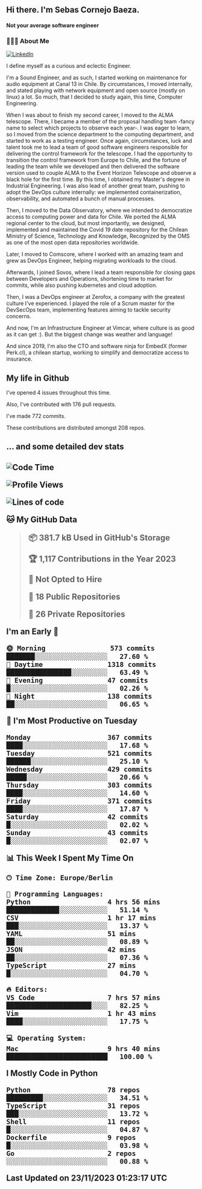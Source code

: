 <h2> Hi there.  I'm Sebas Cornejo Baeza.</h2>
<h4> Not your average software engineer</h4>
<h3> 👨🏻‍💻 About Me </h3>
<a href="http://linkedin.com/in/sebastian-cornejo-baeza/"><img alt="LinkedIn" src="https://img.shields.io/badge/Sebas%20Cornejo%20-informational?style=appveyor&logo=linkedin"></a>


I define myself as a curious and eclectic Engineer.

I'm a Sound Engineer, and as such, I started working on maintenance for audio equipment at Canal 13 in Chile.
By circumstances, I moved internally, and stated playing with network equipment and open source (mostly on linux) 
a lot. So much, that I decided to study again, this time, Computer Engineering.

When I was about to finish my second career, I moved to the ALMA telescope. There, I became a member of the proposal handling team
-fancy name to select which projects to observe each year-. 
I was eager to learn, so I moved from the science department to the computing department, and started to work as 
a testing engineer. Once again, circumstances, luck and talent took me to lead a team of good software engineers 
responsible for delivering the control framework for the telescope. I had the opportunity to transition the control framework from
Europe to Chile, and the fortune of leading the team while we developed and then delivered the software
version used to couple ALMA to the Event Horizon Telescope and observe a black hole for the first time.
By this time, I obtained my Master's degree in Industrial Engineering.
I was also lead of another great team, pushing to adopt the DevOps culture internally: we implemented containerization, observability, and automated a bunch of manual processes.

Then, I moved to the Data Observatory, where we intended to democratize access to computing power
and data for Chile. We ported the ALMA regional center to the cloud, but most importantly, we designed, implemented
and maintained the Covid 19 date repository for the Chilean Ministry of Science, Technology and Knowledge, Recognized by the OMS as one of the most open
data repositories worldwide.

Later, I moved to Comscore, where I worked with an amazing team and grew as DevOps Engineer, helping migrating workloads to the cloud.

Afterwards, I joined Sovos, where I lead a team responsible for closing gaps between Developers and Operations, shortening time to market for commits, while
also pushing kubernetes and cloud adoption.

Then, I was a DevOps engineer at Zerofox, a company with the greatest culture I've experienced. I played the role of a Scrum master for the DevSecOps team,
implementing features aiming to tackle security concerns.

And now, I'm an Infrastructure Engineer at Vimcar, where culture is as good as it can get :). But the biggest change was weather and language!
 
And since 2019, I'm also the CTO and software ninja for EmbedX (former Perk.cl), a chilean startup, working to simplify and democratize access to insurance.

<h2> My life in Github </h2>

I've opened 4 issues throughout this time.

Also, I've contributed with 176 pull requests.

I've made 772 commits.

These contributions are distributed amongst 208 repos.

<h2>... and some detailed dev stats<h2>

<!--START_SECTION:waka-->
![Code Time](http://img.shields.io/badge/Code%20Time-557%20hrs%2050%20mins-blue)

![Profile Views](http://img.shields.io/badge/Profile%20Views-91-blue)

![Lines of code](https://img.shields.io/badge/From%20Hello%20World%20I%27ve%20Written-1.0%20million%20lines%20of%20code-blue)

**🐱 My GitHub Data** 

> 📦 381.7 kB Used in GitHub's Storage 
 > 
> 🏆 1,117 Contributions in the Year 2023
 > 
> 🚫 Not Opted to Hire
 > 
> 📜 18 Public Repositories 
 > 
> 🔑 26 Private Repositories 
 > 
**I'm an Early 🐤** 

```text
🌞 Morning                573 commits         ███████░░░░░░░░░░░░░░░░░░   27.60 % 
🌆 Daytime                1318 commits        ████████████████░░░░░░░░░   63.49 % 
🌃 Evening                47 commits          █░░░░░░░░░░░░░░░░░░░░░░░░   02.26 % 
🌙 Night                  138 commits         ██░░░░░░░░░░░░░░░░░░░░░░░   06.65 % 
```
📅 **I'm Most Productive on Tuesday** 

```text
Monday                   367 commits         ████░░░░░░░░░░░░░░░░░░░░░   17.68 % 
Tuesday                  521 commits         ██████░░░░░░░░░░░░░░░░░░░   25.10 % 
Wednesday                429 commits         █████░░░░░░░░░░░░░░░░░░░░   20.66 % 
Thursday                 303 commits         ████░░░░░░░░░░░░░░░░░░░░░   14.60 % 
Friday                   371 commits         ████░░░░░░░░░░░░░░░░░░░░░   17.87 % 
Saturday                 42 commits          █░░░░░░░░░░░░░░░░░░░░░░░░   02.02 % 
Sunday                   43 commits          █░░░░░░░░░░░░░░░░░░░░░░░░   02.07 % 
```


📊 **This Week I Spent My Time On** 

```text
🕑︎ Time Zone: Europe/Berlin

💬 Programming Languages: 
Python                   4 hrs 56 mins       █████████████░░░░░░░░░░░░   51.14 % 
CSV                      1 hr 17 mins        ███░░░░░░░░░░░░░░░░░░░░░░   13.37 % 
YAML                     51 mins             ██░░░░░░░░░░░░░░░░░░░░░░░   08.89 % 
JSON                     42 mins             ██░░░░░░░░░░░░░░░░░░░░░░░   07.36 % 
TypeScript               27 mins             █░░░░░░░░░░░░░░░░░░░░░░░░   04.70 % 

🔥 Editors: 
VS Code                  7 hrs 57 mins       █████████████████████░░░░   82.25 % 
Vim                      1 hr 43 mins        ████░░░░░░░░░░░░░░░░░░░░░   17.75 % 

💻 Operating System: 
Mac                      9 hrs 40 mins       █████████████████████████   100.00 % 
```

**I Mostly Code in Python** 

```text
Python                   78 repos            █████████░░░░░░░░░░░░░░░░   34.51 % 
TypeScript               31 repos            ███░░░░░░░░░░░░░░░░░░░░░░   13.72 % 
Shell                    11 repos            █░░░░░░░░░░░░░░░░░░░░░░░░   04.87 % 
Dockerfile               9 repos             █░░░░░░░░░░░░░░░░░░░░░░░░   03.98 % 
Go                       2 repos             ░░░░░░░░░░░░░░░░░░░░░░░░░   00.88 % 
```




 Last Updated on 23/11/2023 01:23:17 UTC
<!--END_SECTION:waka-->
